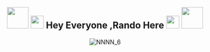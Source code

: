 <div align="center">
 
## <img src="https://media.giphy.com/media/KZw69aFcv1PjQsabED/giphy.gif" width="50px"> <img src="https://media.giphy.com/media/KZw69aFcv1PjQsabED/giphy.gif" width="30px"> Hey Everyone ,Rando Here <img src="https://media.giphy.com/media/KZw69aFcv1PjQsabED/giphy.gif" width="30px"> <img src="https://media.giphy.com/media/KZw69aFcv1PjQsabED/giphy.gif" width="50px">

![NNNN_6](https://user-images.githubusercontent.com/69701088/156947548-ae417acd-938b-4460-89ed-6b338f492536.gif)
